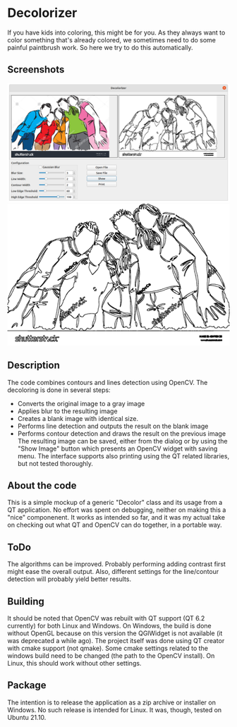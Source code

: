 # Decolorizer

If you have kids into coloring, this might be for you.
As they always want to color something that's already colored, we sometimes need to do some painful paintbrush work.
So here we try to do this automatically.

## Screenshots
![Program screenshot](/img/screenshot.png)
![Output result](/img/output.png)

##  Description
The code combines contours and lines detection using OpenCV.
The decoloring is done in several steps:
- Converts the original image to a gray image
- Applies blur to the resulting image 
- Creates a blank image with identical size.
- Performs line detection and outputs the result on the blank image
- Performs contour detection and draws the result on the previous image
The resulting image can be saved, either from the dialog or by using the "Show Image" button which presents an OpenCV widget with saving menu.
The interface supports also printing using the QT related libraries, but not tested thoroughly.

##  About the code
This is a simple mockup of a generic "Decolor" class and its usage from a QT application. No effort was spent on debugging, neither on making this a "nice" componenent. It works as intended so far, and it was my actual take on checking out what QT and OpenCV can do together, in a portable way.

## ToDo
The algorithms can be improved. Probably performing adding contrast first might ease the overall output.
Also, different settings for the line/contour detection will probably yield better results.

## Building
It should be noted that OpenCV was rebuilt with QT support (QT 6.2 currently) for both Linux and Windows.
On Windows, the build is done without OpenGL because on this version the QGlWidget is not available (it was deprecated a while ago).
The project itself was done using QT creator with cmake support (not qmake). Some cmake settings related to the windows build need to be changed (the path to the OpenCV install). On Linux, this should work without other settings.

## Package
The intention is to release the application as a zip archive or installer on Windows. No such release is intended for Linux. It was, though, tested on Ubuntu 21.10.